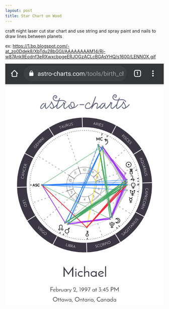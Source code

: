 ```yaml
---
layout: post
title: Star Chart on Wood
---
```


craft night laser cut star chart and use string and spray paint
and nails to draw lines between planets

ex: <https://1.bp.blogspot.com/-at_zo0Ddek8/XbTdu28bGGI/AAAAAAAAM14/Rj-w87Ank9Eodnf3eRXwxcbpgeERJOGzACLcBGAsYHQ/s1600/LENNOX.gif>

![Astrology Chart](/assets/img/astro-chart.png)
